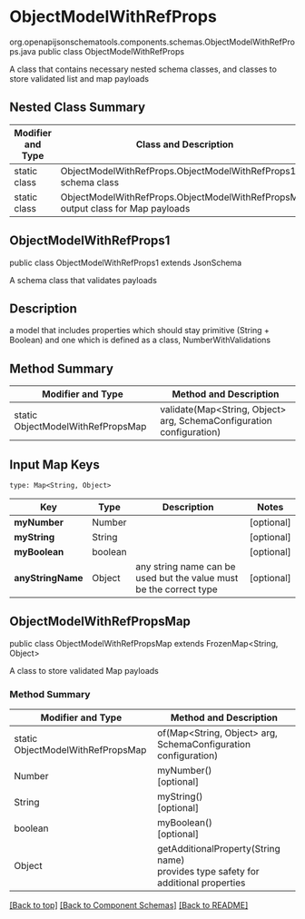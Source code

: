 # ObjectModelWithRefProps
org.openapijsonschematools.components.schemas.ObjectModelWithRefProps.java
public class ObjectModelWithRefProps

A class that contains necessary nested schema classes, and classes to store validated list and map payloads

## Nested Class Summary
| Modifier and Type | Class and Description |
| ----------------- | ---------------------- |
| static class | ObjectModelWithRefProps.ObjectModelWithRefProps1<br> schema class |
| static class | ObjectModelWithRefProps.ObjectModelWithRefPropsMap<br> output class for Map payloads |

## ObjectModelWithRefProps1
public class ObjectModelWithRefProps1
extends JsonSchema

A schema class that validates payloads

## Description
a model that includes properties which should stay primitive (String + Boolean) and one which is defined as a class, NumberWithValidations
## Method Summary
| Modifier and Type | Method and Description |
| ----------------- | ---------------------- |
| static ObjectModelWithRefPropsMap | validate(Map<String, Object> arg, SchemaConfiguration configuration) |

## Input Map Keys
```
type: Map<String, Object>
```
Key | Type |  Description | Notes
------------ | ------------- | ------------- | -------------
**myNumber** | Number |  | [optional]
**myString** | String |  | [optional]
**myBoolean** | boolean |  | [optional]
**anyStringName** | Object | any string name can be used but the value must be the correct type | [optional]

## ObjectModelWithRefPropsMap
public class ObjectModelWithRefPropsMap
extends FrozenMap<String, Object>

A class to store validated Map payloads

### Method Summary
| Modifier and Type | Method and Description |
| ----------------- | ---------------------- |
| static ObjectModelWithRefPropsMap | of(Map<String, Object> arg, SchemaConfiguration configuration) |
| Number | myNumber()<br>[optional] |
| String | myString()<br>[optional] |
| boolean | myBoolean()<br>[optional] |
| Object | getAdditionalProperty(String name)<br>provides type safety for additional properties |

[[Back to top]](#top) [[Back to Component Schemas]](../../../README.md#Component-Schemas) [[Back to README]](../../../README.md)
